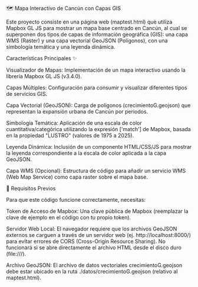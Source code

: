 🗺️ Mapa Interactivo de Cancún con Capas GIS

Este proyecto consiste en una página web (maptest.html) que utiliza Mapbox GL JS para mostrar un mapa base centrado en Cancún, al cual se superponen dos tipos de capas de información geográfica (GIS): una capa WMS (Raster) y una capa vectorial GeoJSON (Polígonos), con una simbología temática y una leyenda dinámica.

Características Principales ✨

Visualizador de Mapas: Implementación de un mapa interactivo usando la librería Mapbox GL JS (v3.4.0).

Capas Múltiples: Configuración para consumir y visualizar diferentes tipos de servicios GIS.

Capa Vectorial (GeoJSON): Carga de polígonos (crecimientoG.geojson) que representan la expansión urbana de Cancún por periodos.

Simbología Temática: Aplicación de una escala de color cuantitativa/categórica utilizando la expresión ['match'] de Mapbox, basada en la propiedad "LUSTRO" (valores de 1975 a 2025).

Leyenda Dinámica: Inclusión de un componente HTML/CSS/JS para mostrar la leyenda correspondiente a la escala de color aplicada a la capa GeoJSON.

Capa WMS (Opcional): Estructura de código para añadir un servicio WMS (Web Map Service) como capa raster sobre el mapa base.

🚀 Requisitos Previos

Para que este código funcione correctamente, necesitas:

Token de Acceso de Mapbox: Una clave pública de Mapbox (reemplazar la clave de ejemplo en el código con tu propio token).

Servidor Web Local: El navegador requiere que los archivos GeoJSON externos se carguen a través de un servidor web (ej. http://localhost:8000/) para evitar errores de CORS (Cross-Origin Resource Sharing). No funcionará si se abre directamente el archivo HTML desde el disco duro (file:///).

Archivo GeoJSON: El archivo de datos vectoriales crecimientoG.geojson debe estar ubicado en la ruta ./datos/crecimientoG.geojson (relativo al maptest.html).
